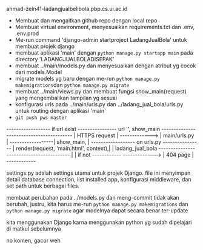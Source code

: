 ahmad-zein41-ladangjualbelibola.pbp.cs.ui.ac.id

- Membuat dan mengaitkan github repo dengan local repo
- Membuat virtual environment, menyesuaikan requirements.txt dan .env, .env.prod
- Me-run command 'django-admin startproject LadangJualBola' untuk membuat projek django
- membuat aplikasi 'main' dengan `python manage.py startapp main` pada directory 'LADANGJUALBOLADISEPAK'
- membuat ../main/models.py dan menyesuaikan dengan atribut yg cocok dari models.Model
- migrate models yg baru dengan me-run `python manage.py makemigrations`dan `python manage.py migrate`
- membuat ../main/views.py dan membuat fungsi show_main(request) yang mengembalikan tampilan yg sesuai
- konfigurasi urls pada ../main/urls.py dan ../ladang_jual_bola/urls.py untuk routing dengan aplikasi 'main'
- `git push pws master`

------------------  if url exist  ---------------- url '', show_main -----------------------------------------
|  HTTPS request | -------------> | main/urls.py | ------------------| show_main,                            |
------------------  on urls.py    ----------------                   | render(request, 'main.html', context),|
        |           ladang_jual_bola                                 -----------------------------------------
        |
        |  if not      ------------
        -------------> | 404 page |
                       ------------

settings.py adalah settings utama untuk projek Django. file ini menyimpan detail database connection, list installed app, konfigurasi middleware, dan set path untuk berbagai files. 

membuat perubahan pada ../models.py dan meng-commit tidak akan berubah, justru, kita harus me-run `python manage.py makemigrations` dan `python manage.py migrate` agar modelnya dapat secara benar ter-update

kita menggunakan Django karna menggunakan python yg sudah dipelajari di matkul sebelumnya

no komen, gacor weh
